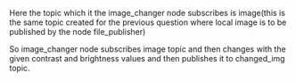 Here the topic which it the image_changer node subscribes is image(this is the same topic created for the previous question where local image is to be published by the node file_publisher)

So image_changer node subscribes image topic and then changes with the given contrast and brightness values and then publishes it to changed_img topic.
